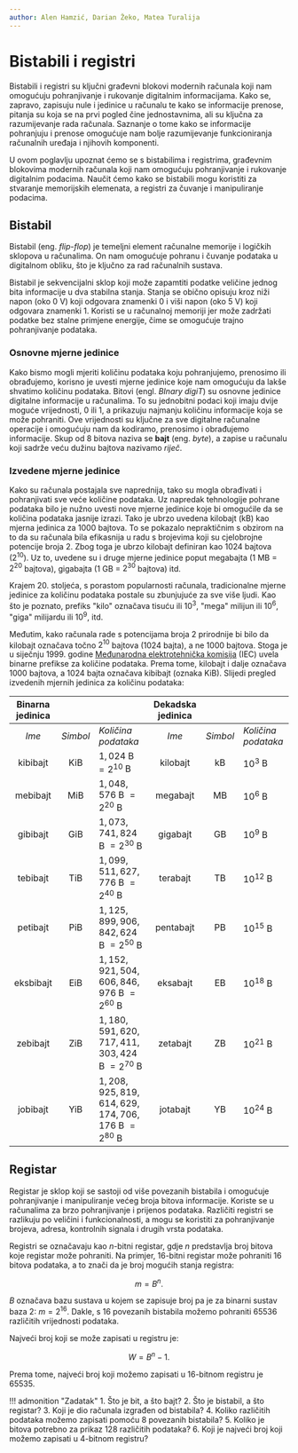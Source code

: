 ```yaml
---
author: Alen Hamzić, Darian Žeko, Matea Turalija
---
```


# Bistabili i registri

Bistabili i registri su ključni građevni blokovi modernih računala koji nam omogućuju pohranjivanje i rukovanje digitalnim informacijama. Kako se, zapravo, zapisuju nule i jedinice u računalu te kako se informacije prenose, pitanja su koja se na prvi pogled čine jednostavnima, ali su ključna za razumijevanje rada računala. Saznanje o tome kako se informacije pohranjuju i prenose omogućuje nam bolje razumijevanje funkcioniranja računalnih uređaja i njihovih komponenti.

U ovom poglavlju upoznat ćemo se s bistabilima i registrima, građevnim blokovima modernih računala koji nam omogućuju pohranjivanje i rukovanje digitalnim podacima. Naučit ćemo kako se bistabili mogu koristiti za stvaranje memorijskih elemenata, a registri za čuvanje i manipuliranje podacima.

## Bistabil

Bistabil (eng. *flip-flop*) je temeljni element računalne memorije i logičkih sklopova u računalima. On nam omogućuje pohranu i čuvanje podataka u digitalnom obliku, što je ključno za rad računalnih sustava.

Bistabil je sekvencijalni sklop koji može zapamtiti podatke veličine jednog bita informacije u dva stabilna stanja. Stanja se obično opisuju kroz niži napon (oko $0$ V) koji odgovara znamenki $0$ i viši napon (oko $5$ V) koji odgovara znamenki $1$. Koristi se u računalnoj memoriji jer može zadržati podatke bez stalne primjene energije, čime se omogućuje trajno pohranjivanje podataka.

### Osnovne mjerne jedinice

Kako bismo mogli mjeriti količinu podataka koju pohranjujemo, prenosimo ili obrađujemo, korisno je uvesti mjerne jedinice koje nam omogućuju da lakše shvatimo količinu podataka. Bitovi (engl. *BInary digiT*) su osnovne jedinice digitalne informacije u računalima. To su jednobitni podaci koji imaju dvije moguće vrijednosti, $0$ ili $1$, a prikazuju najmanju količinu informacije koja se može pohraniti. Ove vrijednosti su ključne za sve digitalne računalne operacije i omogućuju nam da kodiramo, prenosimo i obrađujemo informacije. Skup od 8 bitova naziva se **bajt** (eng. *byte*), a zapise u računalu koji sadrže veću dužinu bajtova nazivamo *riječ*.

### Izvedene mjerne jedinice

Kako su računala postajala sve naprednija, tako su mogla obrađivati i pohranjivati sve veće količine podataka. Uz napredak tehnologije pohrane podataka bilo je nužno uvesti nove mjerne jedinice koje bi omogućile da se količina podataka jasnije izrazi. Tako je ubrzo uvedena kilobajt (kB) kao mjerna jedinica za $1000$ bajtova. To se pokazalo nepraktičnim s obzirom na to da su računala bila efikasnija u radu s brojevima koji su cjelobrojne potencije broja $2$. Zbog toga je ubrzo kilobajt definiran kao $1024$ bajtova ($2^{10}$). Uz to, uvedene su i druge mjerne jedinice poput megabajta ($1$ MB = $2^{20}$ bajtova), gigabajta ($1$ GB = $2^{30}$ bajtova) itd.

Krajem 20. stoljeća, s porastom popularnosti računala, tradicionalne mjerne jedinice za količinu podataka postale su zbunjujuće za sve više ljudi. Kao što je poznato, prefiks "kilo" označava tisuću ili $10^3$, "mega" milijun ili $10^6$, "giga" milijardu ili $10^9$, itd.

Međutim, kako računala rade s potencijama broja $2$ prirodnije bi bilo da kilobajt označava točno $2^{10}$ bajtova ($1024$ bajta), a ne $1000$ bajtova. Stoga je u siječnju 1999. godine [Međunarodna elektrotehnička komisija](https://en.wikipedia.org/wiki/International_Electrotechnical_Commission) (IEC) uvela binarne prefikse za količine podataka. Prema tome, kilobajt i dalje označava $1000$ bajtova, a $1024$ bajta označava kibibajt (oznaka KiB). Slijedi pregled izvedenih mjernih jedinica za količinu podataka:

| Binarna jedinica |     |   | Dekadska jedinica |     |   |
| :--------------: | :-: | - | :---------------: | :-: | - |
| *Ime* | *Simbol* | *Količina podataka* | *Ime* | *Simbol* | *Količina podataka* |
| kibibajt | KiB | $1,024$ B $= 2^{10}$ B | kilobajt | kB | $10^3$ B |
| mebibajt | MiB | $1,048,576$ B $= 2^{20}$ B | megabajt | MB | $10^6$ B |
| gibibajt | GiB | $1,073,741,824$ B $= 2^{30}$ B | gigabajt | GB | $10^9$ B |
| tebibajt | TiB | $1,099,511,627,776$ B $= 2^{40}$ B | terabajt | TB | $10^{12}$ B |
| petibajt | PiB | $1,125,899,906,842,624$ B $= 2^{50}$ B | pentabajt | PB | $10^{15}$ B |
| eksbibajt | EiB | $1,152,921,504,606,846,976$ B $= 2^{60}$ B | eksabajt | EB | $10^{18}$ B |
| zebibajt | ZiB | $1,180,591,620,717,411,303,424$ B $= 2^{70}$ B | zetabajt | ZB | $10^{21}$ B |
| jobibajt | YiB | $1,208,925,819,614,629,174,706,176$ B $=2^{80}$ B | jotabajt | YB | $10^{24}$ B |

## Registar

Registar je sklop koji se sastoji od više povezanih bistabila i omogućuje pohranjivanje i manipuliranje većeg broja bitova informacije. Koriste se u računalima za brzo pohranjivanje i prijenos podataka. Različiti registri se razlikuju po veličini i funkcionalnosti, a mogu se koristiti za pohranjivanje brojeva, adresa, kontrolnih signala i drugih vrsta podataka.

Registri se označavaju kao $n$-bitni registar, gdje $n$ predstavlja broj bitova koje registar može pohraniti. Na primjer, $16$-bitni registar može pohraniti $16$ bitova podataka, a to znači da je broj mogućih stanja registra:

$$m = B^n.$$

$B$ označava bazu sustava u kojem se zapisuje broj pa je za binarni sustav baza $2$: $m = 2^{16}$. Dakle, s $16$ povezanih bistabila možemo pohraniti $65536$ različitih vrijednosti podataka.

Najveći broj koji se može zapisati u registru je:

$$W = B^n−1.$$

Prema tome, najveći broj koji možemo zapisati u $16$-bitnom registru je $65535$.

!!! admonition "Zadatak"
    1. Što je bit, a što bajt?
    2. Što je bistabil, a što registar?
    3. Koji je dio računala izgrađen od bistabila?
    4. Koliko različitih podataka možemo zapisati pomoću $8$ povezanih bistabila?
    5. Koliko je bitova potrebno za prikaz $128$ različitih podataka?
    6. Koji je najveći broj koji možemo zapisati u $4$-bitnom registru?
